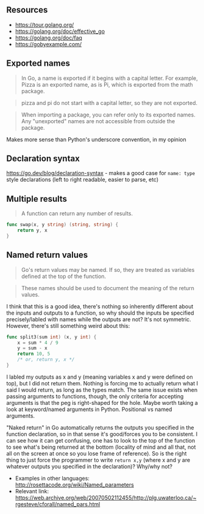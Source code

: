 ## Resources
- https://tour.golang.org/
- https://golang.org/doc/effective_go
- https://golang.org/doc/faq
- https://gobyexample.com/

## Exported names
> In Go, a name is exported if it begins with a capital letter. For example, Pizza is an exported name, as is Pi, which is exported from the math package.

> pizza and pi do not start with a capital letter, so they are not exported.

> When importing a package, you can refer only to its exported names. Any "unexported" names are not accessible from outside the package.

Makes more sense than Python's underscore convention, in my opinion

## Declaration syntax

https://go.dev/blog/declaration-syntax - makes a good case for `name: type` style declarations (left to right readable, easier to parse, etc)

## Multiple results

> A function can return any number of results.

```go
func swap(x, y string) (string, string) {
	return y, x
}
```

## Named return values

> Go's return values may be named. If so, they are treated as variables defined at the top of the function.

> These names should be used to document the meaning of the return values.

I think that this is a good idea, there's nothing so inherently different about the inputs and outputs to a function,
 so why should the inputs be specified precisely/labled with names while the outputs are not? It's not symmetric.
However, there's still something weird about this:

```go
func split3(sum int) (x, y int) {
	x = sum * 4 / 9
	y = sum - x
	return 10, 5
	/* or, return y, x */
}
```

I labled my outputs as x and y (meaning variables x and y were defined on top), but I did not return them. 
Nothing is forcing me to actually return what I said I would return, as long as the types match.
The same issue exists when passing arguments to functions, though, the only criteria for accepting arguments is that the peg is right-shaped for the hole.
Maybe worth taking a look at keyword/named arguments in Python. Positional vs named arguments.

"Naked return" in Go automatically returns the outputs you specified in the function declaration, so in that sense it's good/forces you to be consistent.
I can see how it can get confusing, one has to look to the top of the function to see what's being returned at the bottom (locality of mind and all that, not all on the screen at once so you lose frame of reference).
So is the right thing to just force the programmer to write `return x,y` (where x and y are whatever outputs you specified in the declaration)? Why/why not?

- Examples in other languages: http://rosettacode.org/wiki/Named_parameters
- Relevant link: https://web.archive.org/web/20070502112455/http://plg.uwaterloo.ca/~rgesteve/cforall/named_pars.html
